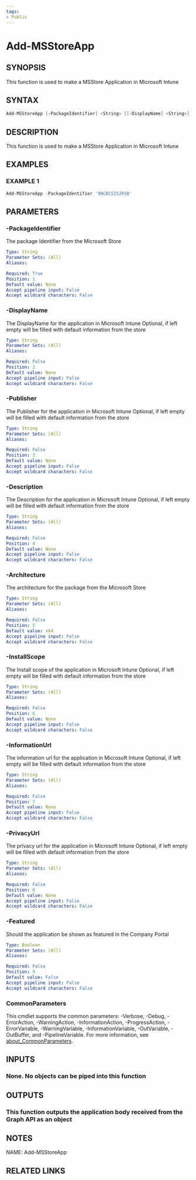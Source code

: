```yaml
---
tags:
- Public
---
```

# Add-MSStoreApp

## SYNOPSIS
This function is used to make a MSStore Application in Microsoft Intune

## SYNTAX
```powershell
Add-MSStoreApp [-PackageIdentifier] <String> [[-DisplayName] <String>] [[-Publisher] <String>] [[-Description] <String>] [[-Architecture] <String>] [[-InstallScope] <String>] [[-InformationUrl] <String>] [[-PrivacyUrl] <String>] [[-Featured] <Boolean>] [<CommonParameters>]
```

## DESCRIPTION
This function is used to make a MSStore Application in Microsoft Intune

## EXAMPLES

### EXAMPLE 1
```powershell
Add-MSStoreApp -PackageIdentifier '9NCBCSZSJRSB'
```

## PARAMETERS

### -PackageIdentifier
The package Identifier from the Microsoft Store

```yaml
Type: String
Parameter Sets: (All)
Aliases: 

Required: True
Position: 1
Default value: None
Accept pipeline input: False
Accept wildcard characters: False
```

### -DisplayName
The DisplayName for the application in Microsoft Intune
Optional, if left empty will be filled with default information from the store

```yaml
Type: String
Parameter Sets: (All)
Aliases: 

Required: False
Position: 2
Default value: None
Accept pipeline input: False
Accept wildcard characters: False
```

### -Publisher
The Publisher for the application in Microsoft Intune
Optional, if left empty will be filled with default information from the store

```yaml
Type: String
Parameter Sets: (All)
Aliases: 

Required: False
Position: 3
Default value: None
Accept pipeline input: False
Accept wildcard characters: False
```

### -Description
The Description for the application in Microsoft Intune
Optional, if left empty will be filled with default information from the store

```yaml
Type: String
Parameter Sets: (All)
Aliases: 

Required: False
Position: 4
Default value: None
Accept pipeline input: False
Accept wildcard characters: False
```

### -Architecture
The architecture for the package from the Microsoft Store

```yaml
Type: String
Parameter Sets: (All)
Aliases: 

Required: False
Position: 5
Default value: x64
Accept pipeline input: False
Accept wildcard characters: False
```

### -InstallScope
The Install scope of the application in Microsoft Intune
Optional, if left empty will be filled with default information from the store

```yaml
Type: String
Parameter Sets: (All)
Aliases: 

Required: False
Position: 6
Default value: None
Accept pipeline input: False
Accept wildcard characters: False
```

### -InformationUrl
The information url for the application in Microsoft Intune
Optional, if left empty will be filled with default information from the store

```yaml
Type: String
Parameter Sets: (All)
Aliases: 

Required: False
Position: 7
Default value: None
Accept pipeline input: False
Accept wildcard characters: False
```

### -PrivacyUrl
The privacy url for the application in Microsoft Intune
Optional, if left empty will be filled with default information from the store

```yaml
Type: String
Parameter Sets: (All)
Aliases: 

Required: False
Position: 8
Default value: None
Accept pipeline input: False
Accept wildcard characters: False
```

### -Featured
Should the application be shown as featured in the Company Portal

```yaml
Type: Boolean
Parameter Sets: (All)
Aliases: 

Required: False
Position: 9
Default value: False
Accept pipeline input: False
Accept wildcard characters: False
```

### CommonParameters
This cmdlet supports the common parameters: -Verbose, -Debug, -ErrorAction, -WarningAction, -InformationAction, -ProgressAction, -ErrorVariable, -WarningVariable, -InformationVariable, -OutVariable, -OutBuffer, and -PipelineVariable. For more information, see [about_CommonParameters](http://go.microsoft.com/fwlink/?LinkID=113216).

## INPUTS
### None. No objects can be piped into this function

## OUTPUTS
### This function outputs the application body received from the Graph API as an object

## NOTES
NAME: Add-MSStoreApp

## RELATED LINKS

